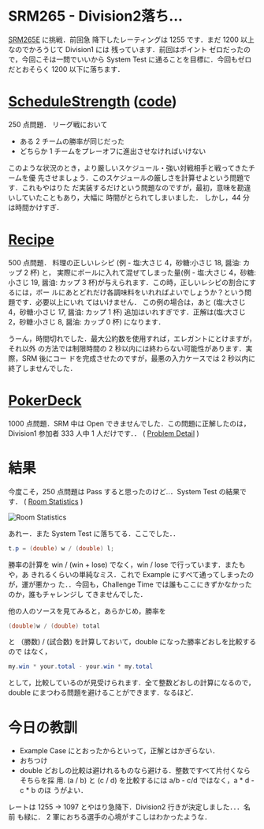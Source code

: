 # SRM265 - Division2落ち...

<!--
date: 2005-09-28
-->

[SRM265E](http://www.topcoder.com/stat?c=round_overview&rd=8007) に挑戦．前回急
降下したレーティングは 1255 です．まだ 1200 以上なのでかろうじて Division1 には
残っています．前回はポイント ゼロだったので，今回こそは一問でいいから System
Test に通ることを目標に．今回もゼロだとおそらく 1200 以下に落ちます．

# [ScheduleStrength](http://www.topcoder.com/stat?c=problem_statement&pm=1993&rd=8007) ([code](http://www.topcoder.com/stat?c=problem_solution&rm=203701&rd=8007&pm=1993&cr=15632820))

250 点問題． リーグ戦において

- ある 2 チームの勝率が同じだった
- どちらか 1 チームをプレーオフに進出させなければいけない

このような状況のとき，より厳しいスケジュール・強い対戦相手と戦ってきたチームを優
先させましょう．このスケジュールの厳しさを計算せよという問題です．これもやはりた
だ実装するだけという問題なのですが，最初，意味を勘違いしていたこともあり，大幅に
時間がとられてしまいました． しかし，44 分は時間かけすぎ．

# [Recipe](http://www.topcoder.com/stat?c=problem_statement&pm=4708&rd=8007)

500 点問題． 料理の正しいレシピ (例 - 塩:大さじ 4，砂糖:小さじ 18, 醤油: カップ
2 杯) と， 実際にボールに入れて混ぜてしまった量(例 - 塩:大さじ 4，砂糖:小さじ
19, 醤油: カップ 3 杯)が与えられます．この時，正しいレシピの割合にするには，ボー
ルにあとどれだけ各調味料をいれればよいでしょうか？という問題です．必要以上にいれ
てはいけません． この例の場合は，あと (塩:大さじ 4，砂糖:小さじ 17, 醤油: カップ
1 杯) 追加はいれすぎです．正解は(塩:大さじ 2，砂糖:小さじ 8, 醤油: カップ 0 杯)
になります．

うーん，時間切れでした．最大公約数を使用すれば，エレガントにとけますが，それ以外
の方法では制限時間の 2 秒以内には終わらない可能性があります．実際，SRM 後にコー
ドを完成させたのですが，最悪の入力ケースでは 2 秒以内に終了しませんでした．

# [PokerDeck](http://www.topcoder.com/stat?c=problem_statement&pm=1981&rd=8007)

1000 点問題．SRM 中は Open できませんでした．この問題に正解したのは，Division1
参加者 333 人中 1 人だけです．． (
[Problem Detail](http://www.topcoder.com/tc?module=ProblemDetail&rd=8007&pm=1981)
)

# 結果

今度こそ，250 点問題は Pass すると思ったのけど..．System Test の結果です． (
[Room Statistics](http://www.topcoder.com/stat?c=coder_room_stats&cr=15632820&rd=8007&rm=203701)
)

![Room Statistics](http://static.flickr.com/6/74681550_405b300ecd_o.png)

あれー．また System Test に落ちてる．ここでした．．

```java
t.p = (double) w / (double) l;
```

勝率の計算を win / (win + lose) でなく，win / lose で行っています．またもや，あ
きれるくらいの単純なミス．これで Example にすべて通ってしまったのが，運が悪かっ
た．．今回も，Challenge Time では誰もここにきずかなかったのか，誰もチャレンジし
てきませんでした．

他の人のソースを見てみると，あらかじめ，勝率を

```java
(double)w / (double) total
```

と （勝数) / (試合数) を計算しておいて，double になった勝率どおしを比較するので
はなく，

```java
my.win * your.total - your.win * my.total
```

として，比較しているのが見受けられます．全て整数どおしの計算になるので，double
にまつわる問題を避けることができます．なるほど．

# 今日の教訓

- Example Case にとおったからといって，正解とはかぎらない．
- おちつけ
- double どおしの比較は避けれるものなら避ける．整数ですべて片付くならそちらを採
  用. (a / b) と (c / d) を比較するには a/b - c/d ではなく，a \* d - c \* b のほ
  うがよい．

レートは 1255 -&gt; 1097 とやはり急降下．Division2 行きが決定しました．．．名前
も緑に． 2 軍におちる選手の心境がすこしはわかったような．
